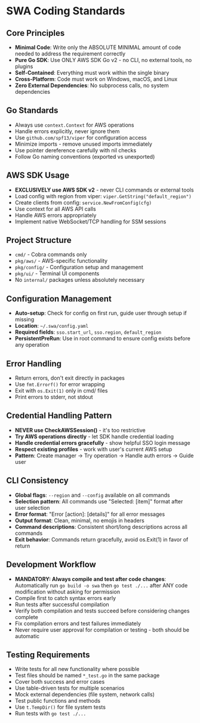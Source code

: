 # SWA Coding Standards

## Core Principles
- **Minimal Code**: Write only the ABSOLUTE MINIMAL amount of code needed to address the requirement correctly
- **Pure Go SDK**: Use ONLY AWS SDK Go v2 - no CLI, no external tools, no plugins
- **Self-Contained**: Everything must work within the single binary
- **Cross-Platform**: Code must work on Windows, macOS, and Linux
- **Zero External Dependencies**: No subprocess calls, no system dependencies

## Go Standards
- Always use `context.Context` for AWS operations
- Handle errors explicitly, never ignore them
- Use `github.com/spf13/viper` for configuration access
- Minimize imports - remove unused imports immediately
- Use pointer dereference carefully with nil checks
- Follow Go naming conventions (exported vs unexported)

## AWS SDK Usage
- **EXCLUSIVELY use AWS SDK v2** - never CLI commands or external tools
- Load config with region from viper: `viper.GetString("default_region")`
- Create clients from config: `service.NewFromConfig(cfg)`
- Use context for all AWS API calls
- Handle AWS errors appropriately
- Implement native WebSocket/TCP handling for SSM sessions

## Project Structure
- `cmd/` - Cobra commands only
- `pkg/aws/` - AWS-specific functionality
- `pkg/config/` - Configuration setup and management
- `pkg/ui/` - Terminal UI components
- No `internal/` packages unless absolutely necessary

## Configuration Management
- **Auto-setup**: Check for config on first run, guide user through setup if missing
- **Location**: `~/.swa/config.yaml`
- **Required fields**: `sso.start_url`, `sso.region`, `default_region`
- **PersistentPreRun**: Use in root command to ensure config exists before any operation

## Error Handling
- Return errors, don't exit directly in packages
- Use `fmt.Errorf()` for error wrapping
- Exit with `os.Exit(1)` only in cmd/ files
- Print errors to stderr, not stdout

## Credential Handling Pattern
- **NEVER use CheckAWSSession()** - it's too restrictive
- **Try AWS operations directly** - let SDK handle credential loading
- **Handle credential errors gracefully** - show helpful SSO login message
- **Respect existing profiles** - work with user's current AWS setup
- **Pattern**: Create manager → Try operation → Handle auth errors → Guide user

## CLI Consistency
- **Global flags**: `--region` and `--config` available on all commands
- **Selection pattern**: All commands use "Selected: [item]" format after user selection
- **Error format**: "Error [action]: [details]" for all error messages
- **Output format**: Clean, minimal, no emojis in headers
- **Command descriptions**: Consistent short/long descriptions across all commands
- **Exit behavior**: Commands return gracefully, avoid os.Exit(1) in favor of return

## Development Workflow
- **MANDATORY: Always compile and test after code changes**: Automatically run `go build -o swa` then `go test ./...` after ANY code modification without asking for permission
- Compile first to catch syntax errors early
- Run tests after successful compilation
- Verify both compilation and tests succeed before considering changes complete
- Fix compilation errors and test failures immediately
- Never require user approval for compilation or testing - both should be automatic

## Testing Requirements
- Write tests for all new functionality where possible
- Test files should be named `*_test.go` in the same package
- Cover both success and error cases
- Use table-driven tests for multiple scenarios
- Mock external dependencies (file system, network calls)
- Test public functions and methods
- Use `t.TempDir()` for file system tests
- Run tests with `go test ./...`